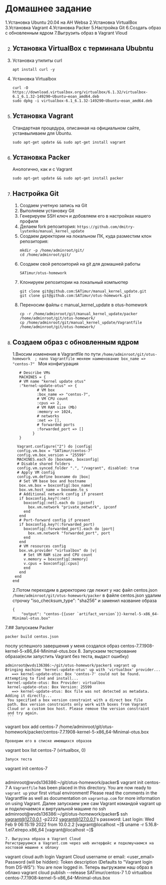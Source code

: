 # Домашнее задание
1.Установка Ubuntu 20.04 на AH Websa
2.Установка VirtualBox
3.Установка Vagrant
4.Установка Packer
5.Настройка Git
6.Создать образ с обновленным ядром
7.Выгрузить образ в Vagrant Vloud

2. ## Установка VirtualBox с терминала Ububntu
  1. Установка утилиты curl
     ```
     apt install curl -y
     ```
  2. Установка Virtualbox
     ```
     curl -O https://download.virtualbox.org/virtualbox/6.1.32/virtualbox-6.1_6.1.32-149290~Ubuntu~eoan_amd64.deb
     sudo dpkg -i virtualbox-6.1_6.1.32-149290~Ubuntu~eoan_amd64.deb
     ```
3. ## Установка Vagrant
   Стандартная процедура, описанная на официальном сайте, устанвыливаем для Ubuntu.
   ```
   sudo apt-get update && sudo apt-get install vagrant
   ```
4. ## Установка Packer
   Анологично, как и с Vagrant
   ```
   sudo apt-get update && sudo apt-get install packer
   ```
5. ## Настройка Git
   1. Создаем учетную запись на Git
   2. Выполняем установку Git
   3. Генерируем SSH ключ и добовляем его в настройках нашего профиля
   4. Делаем fork репозитория: ```https://github.com/dmitry-lyutenko/manual_kernel_update```
   5. Создаем директории на локальном ПК, куда разместим клон репозитория:
      ```
      mkdir -p /home/adminroot/git/
      cd /home/adminroot/git/
      ```
   6. Создаем свой репозиторий на git для домашней работы
      ```
      SATimur/otus-homework
      ```
   7. Клонируем репозитории на локальный компьютер
      ```
      git clone git@github.com:SATimur/manual_kernel_update.git
      git clone git@github.com:SATimur/otus-homework.git
      ```
   8. Переносим файлы с manual_kernel_update в otus-homework
      ```
      cp -r /home/adminroot/git/manual_kernel_update/packer /home/adminroot/git/otus-homework/
      cp /home/adminroot/git/manual_kernel_update/Vagrantfile /home/adminroot/git/otus-homework/
      ```
6. ## Создаем образ с обновленным ядром
   1.Вносим изменения в Vagrantfile по пути ```/home/adminroot/git/otus-homework  ; nano Vagrantfile
   меняем наименование box_name => "centos-7" ```
   Моя конфигурация
   ```
      # Describe VMs
      MACHINES = {
      # VM name "kernel update otus"
      :"kernel-update-otus" => {
              # VM box
              :box_name => "centos-7",
              # VM CPU count
              :cpus => 2,
              # VM RAM size (Mb)
              :memory => 1024,
              # networks
              :net => [],
              # forwarded ports
              :forwarded_port => []
            }
      }

     Vagrant.configure("2") do |config|
     config.vm.box = "SATimur/centos-7"
     config.vm.box_version = "25599"
     MACHINES.each do |boxname, boxconfig|
     # Disable shared folders
     config.vm.synced_folder ".", "/vagrant", disabled: true
     # Apply VM config
     config.vm.define boxname do |box|
      # Set VM base box and hostname
      box.vm.box = boxconfig[:box_name]
      box.vm.host_name = boxname.to_s
      # Additional network config if present
      if boxconfig.key?(:net)
        boxconfig[:net].each do |ipconf|
          box.vm.network "private_network", ipconf
        end
      end
      # Port-forward config if present
      if boxconfig.key?(:forwarded_port)
        boxconfig[:forwarded_port].each do |port|
          box.vm.network "forwarded_port", port
        end
      end
      # VM resources config
      box.vm.provider "virtualbox" do |v|
        # Set VM RAM size and CPU count
        v.memory = boxconfig[:memory]
        v.cpus = boxconfig[:cpus]
        end
      end
    end
   end
   ```
   2.Потом переходим в директорию где лежит у нас файл centos.json ```/home/adminroot/git/otus-homework/packer```
     в файле centos.json удалим строчку "iso_checksum_type": "sha256" и заменил название образа
      ```"post-processors": [
      {
          "output": "centos-{{user `artifact_version`}}-kernel-5-x86_64-Minimal-otus.box"
      ```
7.## Запускаем Packer
  ```
  packer build centos.json
  ```
  послу успешного завершения у меня создался образ centos-7.7.1908-kernel-5-x86_64-Minimal-otus.box
8. Запускаем тестирование образа(если запустить Vagrant без теста, выдаст ошибку)
   ```
   adminroot@wvds136386:~/git/otus-homework/packer$ vagrant up
   Bringing machine 'kernel-update-otus' up with 'virtualbox' provider...
      ==> kernel-update-otus: Box 'centos-7' could not be found. Attempting to find and install...
    kernel-update-otus: Box Provider: virtualbox
    kernel-update-otus: Box Version: 25599
      ==> kernel-update-otus: Box file was not detected as metadata. Adding it directly...
    You specified a box version constraint with a direct box file
    path. Box version constraints only work with boxes from Vagrant
    Cloud or a custom box host. Please remove the version constraint
    and try again.
    ```
   ```
   vagrant box add centos-7 /home/adminroot/git/otus-homework/packer/centos-7.7.1908-kernel-5-x86_64-Minimal-otus.box
   ```
   Проверим его в списке имеющихся образов 
   ```
   vagrant box list
   centos-7            (virtualbox, 0)
   ```
   Запуск теста
   ```
   vagrant init centos-7
   ```
   ```
   adminroot@wvds136386:~/git/otus-homework/packer$ vagrant init centos-7
   A `Vagrantfile` has been placed in this directory. You are now
   ready to `vagrant up` your first virtual environment! Please read
   the comments in the Vagrantfile as well as documentation on
   `vagrantup.com` for more information on using Vagrant.
   Далее запускаем уже сам Vagrant командой vagrant up и подключаемся к виртуальной машине по ssh
   adminroot@wvds136386:~/git/otus-homework/packer$ ssh vagrant@127.0.0.1 -p2222
   vagrant@127.0.0.1's password:
   Last login: Wed Feb  9 06:15:19 2022 from 10.0.2.2
   [vagrant@localhost ~]$ uname -r
   5.16.8-1.el7.elrepo.x86_64
   [vagrant@localhost ~]$
   ```
7. Выгрузка образа в Vagrant Cloud
   Регистрируемся в Vagrant.com через web интерфейс и подклюучаемся на хостовой машине к облаку
   ```
   vagrant cloud auth login
   Vagrant Cloud username or email: <user_email>
   Password (will be hidden): 
   Token description (Defaults to "Vagrant login from DS-WS"):
   You are now logged in.
   Теперь выгружаем наш образ в облако
   vagrant cloud publish --release SATimur/centos-7 1.0 virtualbox \
        centos-7.7.1908-kernel-5-x86_64-Minimal-otus.box
   ```
 
